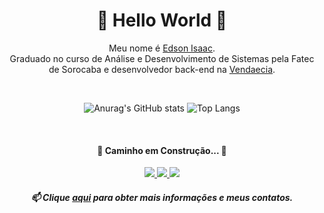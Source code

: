 <h1 align="center">🌟 Hello World 🦖</h1>

<p align="center">
	Meu nome é <a href="https://edssaac.github.io/portfolio/" target="_blank">Edson Isaac</a>. <br>
	Graduado no curso de Análise e Desenvolvimento de Sistemas pela Fatec de Sorocaba e desenvolvedor back-end na <a href="https://www.vendaecia.com.br/">Vendaecia</a>.
</p>

<br>

<div align="center">

![Anurag's GitHub stats](https://github-readme-stats.vercel.app/api?username=Edssaac&show_icons=true&theme=dracula&locale=pt-br)
![Top Langs](https://github-readme-stats.vercel.app/api/top-langs/?username=Edssaac&theme=dracula&layout=compact&locale=pt-br)

</div>

<br>


<h4 align="center"> 
	🚧  Caminho em Construção...  🚧
</h4>

<div align="center">
	<a href="https://www.linkedin.com/in/edssaac/" target="_blank">
       		<img src="https://img.shields.io/badge/LinkedIn-black.svg?style=for-the-badge&logo=linkedin&color=informational"/>
	</a>
	<a href="mailto:edssaac@gmail.com" target="_blank">
      		<img src="https://img.shields.io/badge/Gmail-%23333?style=for-the-badge&logo=gmail&color=red&logoColor=white"/>
    	</a>
    	<a href="mailto:edssaac@outlook.com" target="_blank">
 		<img src="https://img.shields.io/badge/Outlook-0078D4?style=for-the-badge&logo=microsoft-outlook&logoColor=white/">
    	</a>
</div>

<h5 align="center">
	📫 Clique <a href="https://edssaac.github.io/portfolio/" target="_blank">aqui</a> para obter mais informações e meus contatos.
</h5>
